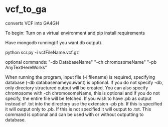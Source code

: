 # vcf_to_ga
converts VCF into GA4GH

To begin:
Turn on a virtual environment and pip install requirements

Have mongodb running(if you want db output).

python scr.py -i vcfFileName.vcf.gz 

optional commands:
"-db DatabaseName"
"-ch chromosomeName"
"-pb AnyTextHereWorks"

When running the program, input file (-i filename) is required, specifying database (-db databasenameyouwant) is optional.  If you do not specify -db, only directory structured output will be created.  You can also specify chromosome with -ch chromosomeName, this is optional and if you do not specify, the entire file will be fetched.  If you wish to have .pb as output instead of .txt into the directory use the extension -pb pb.  If this is specified it will output only to .pb.  If this is not specified it will output to .txt.  This command is optional and can be used with or without outputting to database.
